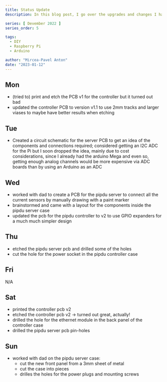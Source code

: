 ```yaml
---
title: Status Update
description: In this blog post, I go over the upgrades and changes I have planned for my homelab in the coming year.

series: [ Devember 2022 ]
series_order: 5

tags:
  - DIY
  - Raspberry Pi
  - Arduino

author: "Mircea-Pavel Anton"
date: "2023-01-12"
---
```


## Mon

- (tried to) print and etch the PCB v1 for the controller but it turned out bad
- updated the controller PCB to version v1.1 to use 2mm tracks and larger viases to maybe have better results when etching

## Tue

- Created a circuit schematic for the server PCB to get an idea of the components and connections required; considered getting an I2C ADC for the Pi but I soon dropped the idea, mainly due to cost considerations, since I already had the arduino Mega and even so, getting enough analog channels would be more expensive via ADC boards than by using an Arduino as an ADC

## Wed

- worked with dad to create a PCB for the pipdu server to connect all the current sensors by manually drawing with a paint marker
- brainstormed and came with a layout for the components inside the pipdu server case
- updated the pcb for the pipdu controller to v2 to use GPIO expanders for a much much simpler design

## Thu

- etched the pipdu server pcb and drilled some of the holes
- cut the hole for the power socket in the pipdu controller case

## Fri

N/A

## Sat

- printed the controller pcb v2
- etched the controller pcb v2 -> turned out great, actually!
- drilled the hole for the ethernet module in the back panel of the controller case
- drilled the pipdu server pcb pin-holes

## Sun

- worked with dad on the pipdu server case:
  - cut the new front panel from a 3mm sheet of metal
  - cut the case into pieces
  - drilles the holes for the power plugs and mounting screws
